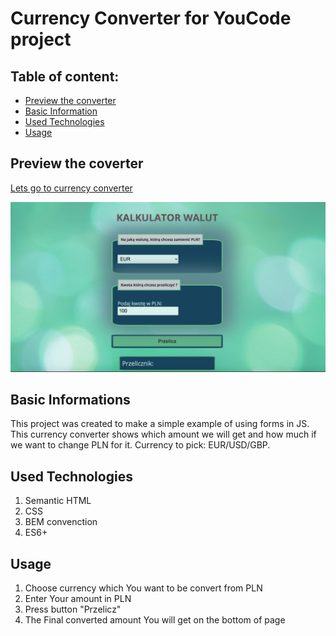 # Currency Converter for YouCode project

## Table of content: 
* [ Preview the converter](#currency-converter)
* [ Basic Information ](#basic-information) 
* [ Used Technologies](#used-technologies)
* [Usage](#usage)

## Preview the coverter

[ Lets go to currency converter](https://meggcreative.github.io/currencyExchange/)

![currency converter site](images/page.jpg)
## Basic Informations

This project was created to make a simple example of using forms in JS. This currency converter shows which amount we will get and how much if we want to change PLN for it. Currency to pick: EUR/USD/GBP.

## Used Technologies
1. Semantic HTML
2. CSS
3. BEM convenction
4. ES6+ 

## Usage
1. Choose currency which You want to be convert from PLN
2. Enter Your amount in PLN
3. Press button "Przelicz"
4. The Final converted amount You will get on the bottom of page

